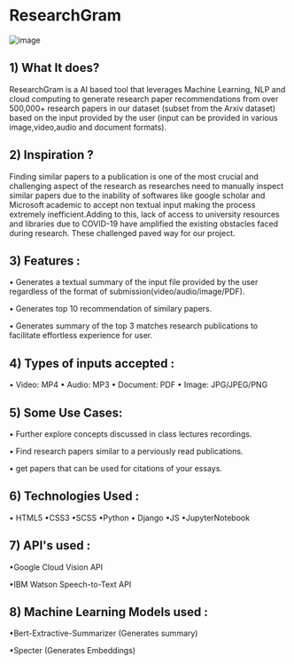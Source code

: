 # ResearchGram

![image](https://media3.giphy.com/media/cLNVpwFasrCB5jbQVp/giphy.gif?cid=6c09b952ty35i4pzgrpyst5shgt6n9viz4w6iymxy86xjeb2&rid=giphy.gif&ct=s)

## 1) What It does?

ResearchGram is a AI based tool that leverages Machine Learning, NLP and cloud computing 
to generate research paper recommendations from over 500,000+ research papers in our dataset (subset from the Arxiv dataset)
based on the input provided by the user (input can be provided in various image,video,audio and document formats).

## 2) Inspiration ?

Finding similar papers to a publication is one of the most crucial and challenging aspect of the research as researches need to manually 
inspect similar papers due to the inability of softwares like google scholar and Microsoft academic to accept non textual input making the 
process extremely inefficient.Adding to this, lack of access to university resources and libraries due to COVID-19 have amplified the existing 
obstacles faced during research. These challenged paved way for our project.

## 3) Features :

• Generates a textual summary of the input file provided by the user regardless of the format of submission(video/audio/image/PDF). 

• Generates top 10 recommendation of similary papers.

• Generates summary of the top 3 matches research publications to facilitate effortless experience for user.


## 4) Types of inputs accepted : 

• Video: MP4
• Audio: MP3
• Document: PDF
• Image: JPG/JPEG/PNG

## 5) Some Use Cases: 

• Further explore concepts discussed in class lectures recordings.

• Find research papers similar to a perviously read publications.

• get papers that can be used for citations of your essays.


## 6) Technologies Used :

  • HTML5 •CSS3 •SCSS •Python 
  • Django •JS •JupyterNotebook

## 7) API's used :

  •Google Cloud Vision API

  •IBM Watson Speech-to-Text API

## 8) Machine Learning Models used :

  •Bert-Extractive-Summarizer (Generates summary)

  •Specter (Generates Embeddings)

